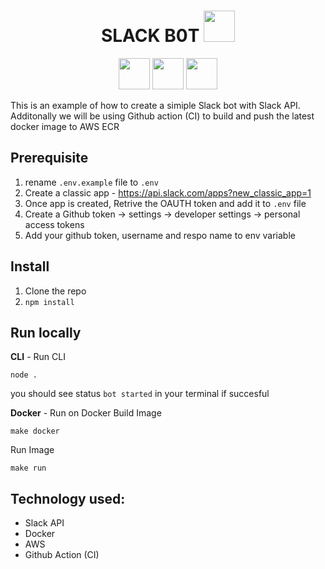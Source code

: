<h1 align="center">SLACK B0T
 <img height="50px" src="https://slack-files2.s3-us-west-2.amazonaws.com/avatars/2016-07-11/58539791104_bb5db9cc3e40aaf182ff_512.png" /></h1>

 <p align="center">
 <img height="50px" src="https://a.slack-edge.com/80588/img/slack_api_logo_vogue.png" />
  <img height="50px" src="https://logos-world.net/wp-content/uploads/2021/02/Docker-Symbol.png" />  
  <img height="50px" src="https://sysdig.es/wp-content/uploads/logo-amazon-ecr-885x240-1.png" />
  
 </p>

This is an example of how to create a simiple Slack bot with Slack API. Additonally we will be using Github action (CI) to build and push the latest docker image to AWS ECR

## Prerequisite

1. rename `.env.example` file to `.env`
2. Create a classic app - https://api.slack.com/apps?new_classic_app=1
3. Once app is created, Retrive the OAUTH token and add it to `.env` file
4. Create a Github token -> settings -> developer settings -> personal access tokens
5. Add your github token, username and respo name to env variable

## Install

1.  Clone the repo
2.  `npm install`

## Run locally

**CLI** - Run CLI

```
node .
```

you should see status `bot started` in your terminal if succesful

**Docker** - Run on Docker
Build Image

```
make docker
```

Run Image

```
make run
```

## Technology used:

- Slack API
- Docker
- AWS
- Github Action (CI)
